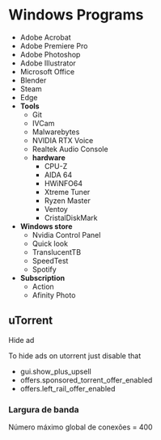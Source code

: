 # Windows Programs

- Adobe Acrobat
- Adobe Premiere Pro
- Adobe Photoshop
- Adobe Illustrator
- Microsoft Office
- Blender
- Steam
- Edge
- **Tools**
  - Git
  - IVCam
  - Malwarebytes
  - NVIDIA RTX Voice
  - Realtek Audio Console
  - **hardware**
    - CPU-Z
    - AIDA 64
    - HWiNFO64
    - Xtreme Tuner
    - Ryzen Master
    - Ventoy
    - CristalDiskMark
- **Windows store**
  - Nvidia Control Panel
  - Quick look
  - TranslucentTB
  - SpeedTest
  - Spotify
- **Subscription**
  - Action
  - Afinity Photo

## uTorrent

Hide ad

To hide ads on utorrent just disable that

- gui.show_plus_upsell
- offers.sponsored_torrent_offer_enabled
- offers.left_rail_offer_enabled

### Largura de banda

Número máximo global de conexões = 400
